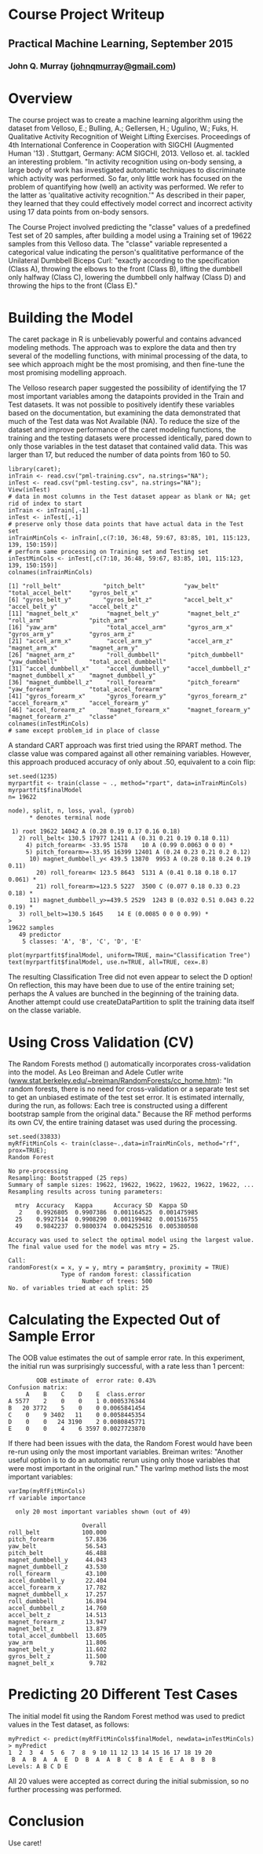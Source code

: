 # Course Project Writeup
##  Practical Machine Learning, September 2015 
### John Q. Murray (johnqmurray@gmail.com)

# Overview

The course project was to create a machine learning algorithm using the dataset from Velloso, E.; Bulling, A.; Gellersen, H.; Ugulino, W.; Fuks, H. Qualitative Activity Recognition of Weight Lifting Exercises. 
Proceedings of 4th International Conference in Cooperation with SIGCHI (Augmented Human '13) . Stuttgart, Germany: ACM SIGCHI, 2013. Velloso et. al. tackled an interesting problem. "In activity recognition using on-body sensing, a large body of work has investigated automatic techniques to discriminate which activity was performed.
So far, only little work has focused on the problem of quantifying how (well) an activity was performed. We refer to the latter as 'qualitative activity recognition.'" As described in their paper, they learned that they could effectively model correct and incorrect activity using 17 data points from on-body sensors. 

The Course Project involved predicting the "classe" values of a predefined Test set of 20 samples, after building a model using a Training set of 19622 samples from this Velloso data. The "classe" variable represented a categorical value indicating the person's qualititative performance 
of the Unilateral Dumbbell Biceps Curl: "exactly according to the specification (Class A), throwing the elbows to the front (Class B), lifting the dumbbell only halfway (Class C), lowering the dumbbell only halfway (Class D) and throwing the hips to the front (Class E)."

# Building the Model

The caret package in R is unbelievably powerful and contains advanced modeling methods. The approach was to explore the data and then try several of the modelling functions,
with minimal processing of the data, to see which approach might be the most promising, and then fine-tune the most promising modelling approach. 

The Velloso research paper suggested the possibility of identifying the 17 most important variables among the datapoints provided in the Train and Test datasets. It was not possible to positively identify these variables based on the documentation, but examining the data demonstrated that much of the Test data was Not Available (NA). 
To reduce the size of the dataset and improve performance of the caret modeling functions, the training and the testing datasets were processed identically, pared down to only those variables in the test dataset that contained valid data. This was larger than 17, but reduced the number of data points from 160 to 50.

```{r}
library(caret);
inTrain <- read.csv("pml-training.csv", na.strings="NA");
inTest <- read.csv("pml-testing.csv", na.strings="NA");
View(inTest)
# data in most columns in the Test dataset appear as blank or NA; get rid of index to start
inTrain <- inTrain[,-1]
inTest <- inTest[,-1]
# preserve only those data points that have actual data in the Test set
inTrainMinCols <- inTrain[,c(7:10, 36:48, 59:67, 83:85, 101, 115:123, 139, 150:159)]
# perform same processing on Training set and Testing set
inTestMinCols <- inTest[,c(7:10, 36:48, 59:67, 83:85, 101, 115:123, 139, 150:159)]
colnames(inTrainMinCols)

[1] "roll_belt"            "pitch_belt"           "yaw_belt"             "total_accel_belt"     "gyros_belt_x"       
[6] "gyros_belt_y"         "gyros_belt_z"         "accel_belt_x"         "accel_belt_y"         "accel_belt_z"       
[11] "magnet_belt_x"        "magnet_belt_y"        "magnet_belt_z"        "roll_arm"             "pitch_arm"          
[16] "yaw_arm"              "total_accel_arm"      "gyros_arm_x"          "gyros_arm_y"          "gyros_arm_z"        
[21] "accel_arm_x"          "accel_arm_y"          "accel_arm_z"          "magnet_arm_x"         "magnet_arm_y"       
[26] "magnet_arm_z"         "roll_dumbbell"        "pitch_dumbbell"       "yaw_dumbbell"         "total_accel_dumbbell"
[31] "accel_dumbbell_x"     "accel_dumbbell_y"     "accel_dumbbell_z"     "magnet_dumbbell_x"    "magnet_dumbbell_y"  
[36] "magnet_dumbbell_z"    "roll_forearm"         "pitch_forearm"        "yaw_forearm"          "total_accel_forearm"
[41] "gyros_forearm_x"      "gyros_forearm_y"      "gyros_forearm_z"      "accel_forearm_x"      "accel_forearm_y"    
[46] "accel_forearm_z"      "magnet_forearm_x"     "magnet_forearm_y"     "magnet_forearm_z"     "classe"         
colnames(inTestMinCols)
# same except problem_id in place of classe
```

A standard CART approach was first tried using the RPART method. The classe value was compared against all other remaining variables. 
However, this approach produced accuracy of only about .50, equivalent to a coin flip:

```{r}
set.seed(1235)
myrpartfit <- train(classe ~ ., method="rpart", data=inTrainMinCols) 
myrpartfit$finalModel
n= 19622 

node), split, n, loss, yval, (yprob)
      * denotes terminal node

 1) root 19622 14042 A (0.28 0.19 0.17 0.16 0.18)  
   2) roll_belt< 130.5 17977 12411 A (0.31 0.21 0.19 0.18 0.11)  
     4) pitch_forearm< -33.95 1578    10 A (0.99 0.0063 0 0 0) *
     5) pitch_forearm>=-33.95 16399 12401 A (0.24 0.23 0.21 0.2 0.12)  
      10) magnet_dumbbell_y< 439.5 13870  9953 A (0.28 0.18 0.24 0.19 0.11)  
        20) roll_forearm< 123.5 8643  5131 A (0.41 0.18 0.18 0.17 0.061) *
        21) roll_forearm>=123.5 5227  3500 C (0.077 0.18 0.33 0.23 0.18) *
      11) magnet_dumbbell_y>=439.5 2529  1243 B (0.032 0.51 0.043 0.22 0.19) *
   3) roll_belt>=130.5 1645    14 E (0.0085 0 0 0 0.99) *
> 
19622 samples
   49 predictor
    5 classes: 'A', 'B', 'C', 'D', 'E'

plot(myrpartfit$finalModel, uniform=TRUE, main="Classification Tree")
text(myrpartfit$finalModel, use.n=TRUE, all=TRUE, cex=.8)
```

The resulting Classification Tree did not even appear to select the D option! On reflection, this may have been due to use of the entire training set; perhaps the A values 
are bunched in the beginning of the training data. Another attempt could use createDataPartition to split the training data itself on the classe variable.

# Using Cross Validation (CV)

The Random Forests method () automatically incorporates cross-validation into the model. As Leo Breiman and Adele Cutler write (www.stat.berkeley.edu/~breiman/RandomForests/cc_home.htm): 
"In random forests, there is no need for cross-validation or a separate test set to get an unbiased estimate of the test set error. It is estimated internally, during the run, as follows:
Each tree is constructed using a different bootstrap sample from the original data." Because the RF method performs its own CV, the entire training dataset was used during the processing.

```{r}
set.seed(33833)
myRfFitMinCols <- train(classe~.,data=inTrainMinCols, method="rf", prox=TRUE);
Random Forest

No pre-processing
Resampling: Bootstrapped (25 reps)
Summary of sample sizes: 19622, 19622, 19622, 19622, 19622, 19622, ...
Resampling results across tuning parameters:
 
  mtry  Accuracy   Kappa      Accuracy SD  Kappa SD  
   2    0.9926805  0.9907386  0.001164525  0.001475985
  25    0.9927514  0.9908290  0.001199482  0.001516755
  49    0.9842237  0.9800374  0.004252516  0.005380508
 
Accuracy was used to select the optimal model using the largest value.
The final value used for the model was mtry = 25.

Call:
randomForest(x = x, y = y, mtry = param$mtry, proximity = TRUE)
               Type of random forest: classification
                     Number of trees: 500
No. of variables tried at each split: 25
``` 

# Calculating the Expected Out of Sample Error

The OOB value estimates the out of sample error rate. In this experiment, the initial run was surprisingly successful, with a rate less than 1 percent:

```{r}
        OOB estimate of  error rate: 0.43%
Confusion matrix:
     A    B    C    D    E  class.error
A 5577    2    0    0    1 0.0005376344
B   20 3772    5    0    0 0.0065841454
C    0    9 3402   11    0 0.0058445354
D    0    0   24 3190    2 0.0080845771
E    0    0    4    6 3597 0.0027723870
```

If there had been issues with the data, the Random Forest would have been re-run using only the most important variables.
Breiman writes: "Another useful option is to do an automatic rerun using only those variables that were most important in the original run."
The varImp method lists the most important variables:

```{r}
varImp(myRfFitMinCols)
rf variable importance
 
  only 20 most important variables shown (out of 49)
 
                     Overall
roll_belt            100.000
pitch_forearm         57.836
yaw_belt              56.543
pitch_belt            46.488
magnet_dumbbell_y     44.043
magnet_dumbbell_z     43.530
roll_forearm          43.100
accel_dumbbell_y      22.404
accel_forearm_x       17.782
magnet_dumbbell_x     17.257
roll_dumbbell         16.894
accel_dumbbell_z      14.760
accel_belt_z          14.513
magnet_forearm_z      13.947
magnet_belt_z         13.879
total_accel_dumbbell  13.605
yaw_arm               11.806
magnet_belt_y         11.602
gyros_belt_z          11.500
magnet_belt_x          9.782
```

# Predicting 20 Different Test Cases

The initial model fit using the Random Forest method was used to predict values in the Test dataset, as follows:

```{r}
myPredict <- predict(myRfFitMinCols$finalModel, newdata=inTestMinCols)
> myPredict
1  2  3  4  5  6  7  8  9 10 11 12 13 14 15 16 17 18 19 20
 B  A  B  A  A  E  D  B  A  A  B  C  B  A  E  E  A  B  B  B
Levels: A B C D E
```

All 20 values were accepted as correct during the initial submission, so no further processing was performed. 

# Conclusion

Use caret! 
